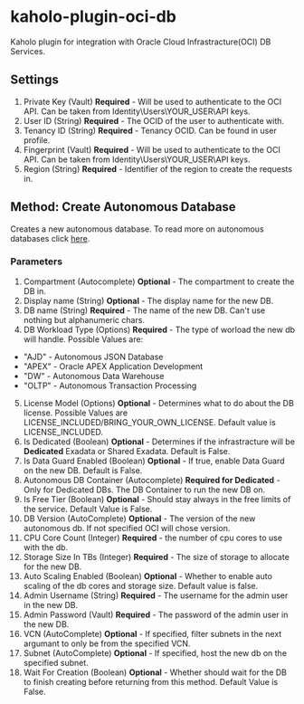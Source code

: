 # kaholo-plugin-oci-db
Kaholo plugin for integration with Oracle Cloud Infrastracture(OCI) DB Services.

## Settings
1. Private Key (Vault) **Required** - Will be used to authenticate to the OCI API. Can be taken from Identity\Users\YOUR_USER\API keys.
2. User ID (String) **Required** - The OCID of the user to authenticate with.
3. Tenancy ID (String) **Required** - Tenancy OCID. Can be found in user profile.
4. Fingerprint (Vault) **Required** -  Will be used to authenticate to the OCI API. Can be taken from Identity\Users\YOUR_USER\API keys.
5. Region (String) **Required** - Identifier of the region to create the requests in. 

## Method: Create Autonomous Database
Creates a new autonomous database. To read more on autonomous databases click [here](https://docs.oracle.com/en-us/iaas/Content/Database/Concepts/adboverview.htm).

### Parameters
1. Compartment (Autocomplete) **Optional** - The compartment to create the DB in.
2. Display name (String) **Optional** - The display name for the new DB.
3. DB name (String) **Required** - The name of the new DB. Can't use nothing but alphanumeric chars.
4. DB Workload Type (Options) **Required** - The type of worload the new db will handle. Possible Values are: 
* "AJD" - Autonomous JSON Database
* "APEX" - Oracle APEX Application Development
* "DW" - Autonomous Data Warehouse
* "OLTP" - Autonomous Transaction Processing
5. License Model (Options) **Optional** - Determines what to do about the DB license. Possible Values are LICENSE_INCLUDED/BRING_YOUR_OWN_LICENSE. Default value is LICENSE_INCLUDED.
6. Is Dedicated (Boolean) **Optional** - Determines if the infrastracture will be **Dedicated**  Exadata or Shared Exadata. Default is False.
7. Is Data Guard Enabled (Boolean) **Optional** - If true, enable Data Guard on the new DB. Default is False.
8. Autonomous DB Container (Autocomplete) **Required for Dedicated** - Only for Dedicated DBs. The DB Container to run the new DB on. 
9. Is Free Tier (Boolean) **Optional** - Should stay always in the free limits of the service. Default Value is False.
10. DB Version (AutoComplete) **Optional** - The version of the new autonomous db. If not specified OCI will chose version.
11. CPU Core Count (Integer) **Required** - the number of cpu cores to use with the db.
12. Storage Size In TBs (Integer) **Required** - The size of storage to allocate for the new DB.
13. Auto Scaling Enabled (Boolean) **Optional** - Whether to enable auto scaling of the db cores and storage size. Default value is false.
14. Admin Username (String) **Required** - The username for the admin user in the new DB.
15. Admin Password (Vault) **Required** - The password of the admin user in the new DB.
16. VCN (AutoComplete) **Optional** - If specified, filter subnets in the next argumant to only be from the specified VCN.
17. Subnet (AutoComplete) **Optional** - If specified, host the new db on the specified subnet.
18. Wait For Creation (Boolean) **Optional** - Whether should wait for the DB to finish creating before returning from this method. Default Value is False.